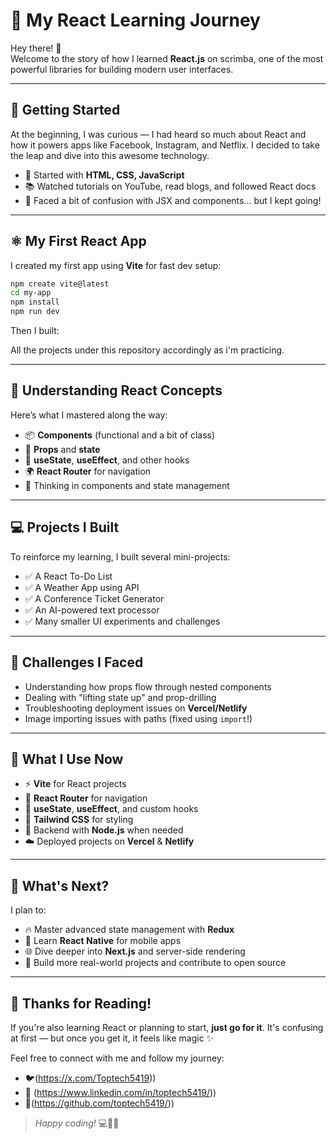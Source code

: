 # 🚀 My React Learning Journey

Hey there! 👋  
Welcome to the story of how I learned **React.js** on scrimba, one of the most powerful libraries for building modern user interfaces.

---

## 🌱 Getting Started

At the beginning, I was curious — I had heard so much about React and how it powers apps like Facebook, Instagram, and Netflix. I decided to take the leap and dive into this awesome technology.

- 🔰 Started with **HTML, CSS, JavaScript**
- 📚 Watched tutorials on YouTube, read blogs, and followed React docs
- 🤯 Faced a bit of confusion with JSX and components... but I kept going!

---

## ⚛️ My First React App

I created my first app using **Vite** for fast dev setup:

```bash
npm create vite@latest
cd my-app
npm install
npm run dev
```

Then I built:

All the projects under this repository accordingly as i'm practicing.

---

## 🔄 Understanding React Concepts

Here’s what I mastered along the way:

- 📦 **Components** (functional and a bit of class)
- 💬 **Props** and **state**
- 🔁 **useState**, **useEffect**, and other hooks
- 🌍 **React Router** for navigation
- 🧠 Thinking in components and state management

---

## 💻 Projects I Built

To reinforce my learning, I built several mini-projects:

- ✅ A React To-Do List
- ✅ A Weather App using API
- ✅ A Conference Ticket Generator
- ✅ An AI-powered text processor
- ✅ Many smaller UI experiments and challenges

---

## 🧠 Challenges I Faced

- Understanding how props flow through nested components
- Dealing with "lifting state up" and prop-drilling
- Troubleshooting deployment issues on **Vercel/Netlify**
- Image importing issues with paths (fixed using `import`!)

---

## 🚀 What I Use Now

- ⚡ **Vite** for React projects
- 🧩 **React Router** for navigation
- 🧠 **useState**, **useEffect**, and custom hooks
- 🎨 **Tailwind CSS** for styling
- 🔐 Backend with **Node.js** when needed
- ☁️ Deployed projects on **Vercel** & **Netlify**

---

## 🎯 What's Next?

I plan to:

- 🔥 Master advanced state management with **Redux** 
- 📱 Learn **React Native** for mobile apps
- 🌐 Dive deeper into **Next.js** and server-side rendering
- 💼 Build more real-world projects and contribute to open source

---

## 🫶 Thanks for Reading!

If you're also learning React or planning to start, **just go for it**. It's confusing at first — but once you get it, it feels like magic ✨

Feel free to connect with me and follow my journey:

- 🐦(https://x.com/Toptech5419))
- 💼 (https://www.linkedin.com/in/toptech5419/))
- 📁(https://github.com/toptech5419/))

> _Happy coding!_ 💻🧠🌈
